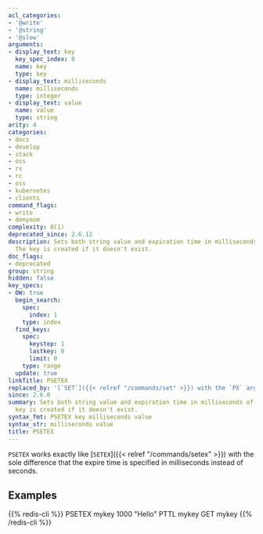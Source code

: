 ```yaml
---
acl_categories:
- '@write'
- '@string'
- '@slow'
arguments:
- display_text: key
  key_spec_index: 0
  name: key
  type: key
- display_text: milliseconds
  name: milliseconds
  type: integer
- display_text: value
  name: value
  type: string
arity: 4
categories:
- docs
- develop
- stack
- oss
- rs
- rc
- oss
- kubernetes
- clients
command_flags:
- write
- denyoom
complexity: O(1)
deprecated_since: 2.6.12
description: Sets both string value and expiration time in milliseconds of a key.
  The key is created if it doesn't exist.
doc_flags:
- deprecated
group: string
hidden: false
key_specs:
- OW: true
  begin_search:
    spec:
      index: 1
    type: index
  find_keys:
    spec:
      keystep: 1
      lastkey: 0
      limit: 0
    type: range
  update: true
linkTitle: PSETEX
replaced_by: '[`SET`]({{< relref "/commands/set" >}}) with the `PX` argument'
since: 2.6.0
summary: Sets both string value and expiration time in milliseconds of a key. The
  key is created if it doesn't exist.
syntax_fmt: PSETEX key milliseconds value
syntax_str: milliseconds value
title: PSETEX
---
```

`PSETEX` works exactly like [`SETEX`]({{< relref "/commands/setex" >}}) with the sole difference that the expire
time is specified in milliseconds instead of seconds.

## Examples

{{% redis-cli %}}
PSETEX mykey 1000 "Hello"
PTTL mykey
GET mykey
{{% /redis-cli %}}

